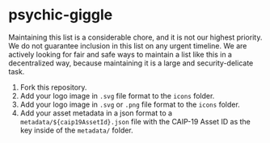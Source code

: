 # psychic-giggle
Maintaining this list is a considerable chore, and it is not our highest priority. We do not guarantee inclusion in this list on any urgent timeline. We are actively looking for fair and safe ways to maintain a list like this in a decentralized way, because maintaining it is a large and security-delicate task.
 
 1. Fork this repository.
 2. Add your logo image in `.svg` file format to the `icons` folder.
 2. Add your logo image in `.svg` or `.png` file format to the `icons` folder.
 3. Add your asset metadata in a json format to a  `metadata/${caip19AssetId}.json` file with the CAIP-19 Asset ID as the key inside of the `metadata/` folder.
